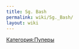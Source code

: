 ```yaml
---
title: Sg. Bash
permalink: wiki/Sg._Bash/
layout: wiki
---
```


[Категория:Пуперы](Категория:Пуперы "wikilink")
